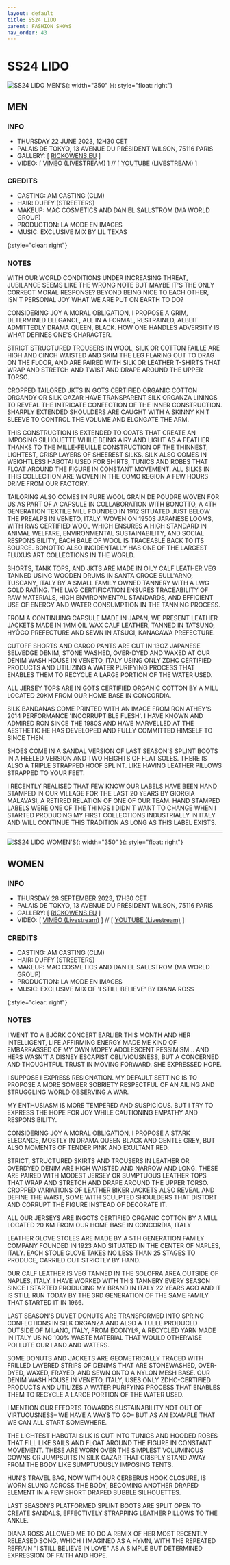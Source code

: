 ```yaml
---
layout: default
title: SS24 LIDO
parent: FASHION SHOWS
nav_order: 43
---
```


# SS24 LIDO

![SS24 LIDO MEN'S](/assets/images/ss24-m.gif){: width="350" }{: style="float: right"}
## MEN

### INFO

- THURSDAY 22 JUNE 2023, 12H30 CET
- PALAIS DE TOKYO, 13 AVENUE DU PRÉSIDENT WILSON, 75116 PARIS
- GALLERY: [ [RICKOWENS.EU](https://www.rickowens.eu/en/IT/collections/men-lido-ss24) ]
- VIDEO: [ [VIMEO](https://vimeo.com/838652209) (LIVESTREAM) ] // [ [YOUTUBE](https://www.youtube.com/watch?v=GNnxSkTkOew) (LIVESTREAM) ]

### CREDITS

- CASTING: AM CASTING (CLM)
- HAIR: DUFFY (STREETERS)
- MAKEUP: MAC COSMETICS AND DANIEL SALLSTROM (MA WORLD GROUP)
- PRODUCTION: LA MODE EN IMAGES
- MUSIC: EXCLUSIVE MIX BY LIL TEXAS

{:style="clear: right"}

### NOTES

WITH OUR WORLD CONDITIONS UNDER INCREASING THREAT, JUBILANCE SEEMS LIKE THE WRONG NOTE BUT MAYBE IT'S THE ONLY CORRECT MORAL RESPONSE? BEYOND BEING NICE TO EACH OTHER, ISN'T PERSONAL JOY WHAT WE ARE PUT ON EARTH TO DO?

CONSIDERING JOY A MORAL OBLIGATION, I PROPOSE A GRIM, DETERMINED ELEGANCE, ALL IN A FORMAL, RESTRAINED, ALBEIT ADMITTEDLY DRAMA QUEEN, BLACK. HOW ONE HANDLES ADVERSITY IS WHAT DEFINES ONE'S CHARACTER.

STRICT STRUCTURED TROUSERS IN WOOL, SILK OR COTTON FAILLE ARE HIGH AND CINCH WAISTED AND SKIM THE LEG FLARING OUT TO DRAG ON THE FLOOR, AND ARE PAIRED WITH SILK OR LEATHER T-SHIRTS THAT WRAP AND STRETCH AND TWIST AND DRAPE AROUND THE UPPER TORSO.

CROPPED TAILORED JKTS IN GOTS CERTIFIED ORGANIC COTTON ORGANDY OR SILK GAZAR HAVE TRANSPARENT SILK ORGANZA LININGS TO REVEAL THE INTRICATE CONFECTION OF THE INNER CONSTRUCTION. SHARPLY EXTENDED SHOULDERS ARE CAUGHT WITH A SKINNY KNIT SLEEVE TO CONTROL THE VOLUME AND ELONGATE THE ARM.

THIS CONSTRUCTION IS EXTENDED TO COATS THAT CREATE AN IMPOSING SILHOUETTE WHILE BEING AIRY AND LIGHT AS A FEATHER THANKS TO THE MILLE-FEUILLE CONSTRUCTION OF THE THINNEST, LIGHTEST, CRISP LAYERS OF SHEEREST SILKS. SILK ALSO COMES IN WEIGHTLESS HABOTAI USED FOR SHIRTS, TUNICS AND ROBES THAT FLOAT AROUND THE FIGURE IN CONSTANT MOVEMENT. ALL SILKS IN THIS COLLECTION ARE WOVEN IN THE COMO REGION A FEW HOURS DRIVE FROM OUR FACTORY.

TAILORING ALSO COMES IN PURE WOOL GRAIN DE POUDRE WOVEN FOR US AS PART OF A CAPSULE IN COLLABORATION WITH BONOTTO, A 4TH GENERATION TEXTILE MILL FOUNDED IN 1912 SITUATED JUST BELOW THE PREALPS IN VENETO, ITALY. WOVEN ON 1950S JAPANESE LOOMS, WITH RWS CERTIFIED WOOL WHICH ENSURES A HIGH STANDARD IN ANIMAL WELFARE, ENVIRONMENTAL SUSTAINABILITY, AND SOCIAL RESPONSIBILITY, EACH BALE OF WOOL IS TRACEABLE BACK TO ITS SOURCE. BONOTTO ALSO INCIDENTALLY HAS ONE OF THE LARGEST FLUXUS ART COLLECTIONS IN THE WORLD.

SHORTS, TANK TOPS, AND JKTS ARE MADE IN OILY CALF LEATHER VEG TANNED USING WOODEN DRUMS IN SANTA CROCE SULL'ARNO, TUSCANY, ITALY BY A SMALL FAMILY OWNED TANNERY WITH A LWG GOLD RATING. THE LWG CERTIFICATION ENSURES TRACEABILITY OF RAW MATERIALS, HIGH ENVIRONMENTAL STANDARDS, AND EFFICIENT USE OF ENERGY AND WATER CONSUMPTION IN THE TANNING PROCESS.

FROM A CONTINUING CAPSULE MADE IN JAPAN, WE PRESENT LEATHER JACKETS MADE IN 1MM OIL WAX CALF LEATHER, TANNED IN TATSUNO, HYŌGO PREFECTURE AND SEWN IN ATSUGI, KANAGAWA PREFECTURE.

CUTOFF SHORTS AND CARGO PANTS ARE CUT IN 13OZ JAPANESE SELVEDGE DENIM, STONE WASHED, OVER-DYED AND WAXED AT OUR DENIM WASH HOUSE IN VENETO, ITALY USING ONLY ZDHC CERTIFIED PRODUCTS AND UTILIZING A WATER PURIFYING PROCESS THAT ENABLES THEM TO RECYCLE A LARGE PORTION OF THE WATER USED.

ALL JERSEY TOPS ARE IN GOTS CERTIFIED ORGANIC COTTON BY A MILL LOCATED 20KM FROM OUR HOME BASE IN CONCORDIA.

SILK BANDANAS COME PRINTED WITH AN IMAGE FROM RON ATHEY'S 2014 PERFORMANCE 'INCORRUPTIBLE FLESH'. I HAVE KNOWN AND ADMIRED RON SINCE THE 1980S AND HAVE MARVELLED AT THE AESTHETIC HE HAS DEVELOPED AND FULLY COMMITTED HIMSELF TO SINCE THEN.

SHOES COME IN A SANDAL VERSION OF LAST SEASON'S SPLINT BOOTS IN A HEELED VERSION AND TWO HEIGHTS OF FLAT SOLES. THERE IS ALSO A TRIPLE STRAPPED HOOF SPLINT. LIKE HAVING LEATHER PILLOWS STRAPPED TO YOUR FEET.

I RECENTLY REALISED THAT FEW KNOW OUR LABELS HAVE BEEN HAND STAMPED IN OUR VILLAGE FOR THE LAST 20 YEARS BY GIORGIA MALAVASI, A RETIRED RELATION OF ONE OF OUR TEAM. HAND STAMPED LABELS WERE ONE OF THE THINGS I DIDN'T WANT TO CHANGE WHEN I STARTED PRODUCING MY FIRST COLLECTIONS INDUSTRIALLY IN ITALY AND WILL CONTINUE THIS TRADITION AS LONG AS THIS LABEL EXISTS.

---

![SS24 LIDO WOMEN'S](/assets/images/ss24-w.gif){: width="350" }{: style="float: right"}
## WOMEN

### INFO

- THURSDAY 28 SEPTEMBER 2023, 17H30 CET
- PALAIS DE TOKYO, 13 AVENUE DU PRÉSIDENT WILSON, 75116 PARIS
- GALLERY: [ [RICKOWENS.EU](https://www.rickowens.eu/en/IT/collections/women-lido-ss24) ]
- VIDEO: [ [VIMEO (Livestream)](https://vimeo.com/869255229) ] // [ [YOUTUBE (Livestream)](https://www.youtube.com/watch?v=IAlMYHPbSTo) ]

### CREDITS

- CASTING: AM CASTING (CLM)
- HAIR: DUFFY (STREETERS)
- MAKEUP: MAC COSMETICS AND DANIEL SALLSTROM (MA WORLD GROUP)
- PRODUCTION: LA MODE EN IMAGES
- MUSIC: EXCLUSIVE MIX OF 'I STILL BELIEVE' BY DIANA ROSS

{:style="clear: right"}

### NOTES

I WENT TO A BJÖRK CONCERT EARLIER THIS MONTH AND HER INTELLIGENT, LIFE AFFIRMING ENERGY MADE ME KIND OF EMBARRASSED OF MY OWN MOPEY ADOLESCENT PESSIMISM... AND HERS WASN'T A DISNEY ESCAPIST OBLIVIOUSNESS, BUT A CONCERNED AND THOUGHTFUL TRUST IN MOVING FORWARD. SHE EXPRESSED HOPE.

I SUPPOSE I EXPRESS RESIGNATION. MY DEFAULT SETTING IS TO PROPOSE A MORE SOMBER SOBRIETY RESPECTFUL OF AN AILING AND STRUGGLING WORLD OBSERVING A WAR.

MY ENTHUSIASM IS MORE TEMPERED AND SUSPICIOUS. BUT I TRY TO EXPRESS THE HOPE FOR JOY WHILE CAUTIONING EMPATHY AND RESPONSIBILITY.

CONSIDERING JOY A MORAL OBLIGATION, I PROPOSE A STARK ELEGANCE, MOSTLY IN DRAMA QUEEN BLACK AND GENTLE GREY, BUT ALSO MOMENTS OF TENDER PINK AND EXULTANT RED.

STRICT, STRUCTURED SKIRTS AND TROUSERS IN LEATHER OR OVERDYED DENIM ARE HIGH WAISTED AND NARROW AND LONG. THESE ARE PAIRED WITH MODEST JERSEY OR SUMPTUOUS LEATHER TOPS THAT WRAP AND STRETCH AND DRAPE AROUND THE UPPER TORSO. CROPPED VARIATIONS OF LEATHER BIKER JACKETS ALSO REVEAL AND DEFINE THE WAIST, SOME WITH SCULPTED SHOULDERS THAT DISTORT AND CORRUPT THE FIGURE INSTEAD OF DECORATE IT.

ALL OUR JERSEYS ARE INGOTS CERTIFIED ORGANIC COTTON BY A MILL LOCATED 20 KM FROM OUR HOME BASE IN CONCORDIA, ITALY

LEATHER GLOVE STOLES ARE MADE BY A 5TH GENERATION FAMILY COMPANY FOUNDED IN 1923 AND SITUATED IN THE CENTER OF NAPLES, ITALY. EACH STOLE GLOVE TAKES NO LESS THAN 25 STAGES TO PRODUCE, CARRIED OUT STRICTLY BY HAND.

OUR CALF LEATHER IS VEG TANNED IN THE SOLOFRA AREA OUTSIDE OF NAPLES, ITALY. I HAVE WORKED WITH THIS TANNERY EVERY SEASON SINCE I STARTED PRODUCING MY BRAND IN ITALY 22 YEARS AGO AND IT IS STILL RUN TODAY BY THE 3RD GENERATION OF THE SAME FAMILY THAT STARTED IT IN 1966.

LAST SEASON'S DUVET DONUTS ARE TRANSFORMED INTO SPRING CONFECTIONS IN SILK ORGANZA AND ALSO A TULLE PRODUCED OUTSIDE OF MILANO, ITALY, FROM ECONYL®, A RECYCLED YARN MADE IN ITALY USING 100% WASTE MATERIAL THAT WOULD OTHERWISE POLLUTE OUR LAND AND WATERS.

SOME DONUTS AND JACKETS ARE GEOMETRICALLY TRACED WITH FRILLED LAYERED STRIPS OF DENIMS THAT ARE STONEWASHED, OVER-DYED, WAXED, FRAYED, AND SEWN ONTO A NYLON MESH BASE. OUR DENIM WASH HOUSE IN VENETO, ITALY, USES ONLY ZDHC-CERTIFIED PRODUCTS AND UTILIZES A WATER PURIFYING PROCESS THAT ENABLES THEM TO RECYCLE A LARGE PORTION OF THE WATER USED.

I MENTION OUR EFFORTS TOWARDS SUSTAINABILITY NOT OUT OF VIRTUOUSNESS– WE HAVE A WAYS TO GO– BUT AS AN EXAMPLE THAT WE CAN ALL START SOMEWHERE.

THE LIGHTEST HABOTAI SILK IS CUT INTO TUNICS AND HOODED ROBES THAT FILL LIKE SAILS AND FLOAT AROUND THE FIGURE IN CONSTANT MOVEMENT. THESE ARE WORN OVER THE SIMPLEST VOLUMINOUS GOWNS OR JUMPSUITS IN SILK GAZAR THAT CRISPLY STAND AWAY FROM THE BODY LIKE SUMPTUOUSLY IMPOSING TENTS.

HUN'S TRAVEL BAG, NOW WITH OUR CERBERUS HOOK CLOSURE, IS WORN SLUNG ACROSS THE BODY, BECOMING ANOTHER DRAPED ELEMENT IN A FEW SHORT DRAPED BUBBLE SILHOUETTES.

LAST SEASON'S PLATFORMED SPLINT BOOTS ARE SPLIT OPEN TO CREATE SANDALS, EFFECTIVELY STRAPPING LEATHER PILLOWS TO THE ANKLE.

DIANA ROSS ALLOWED ME TO DO A REMIX OF HER MOST RECENTLY RELEASED SONG, WHICH I IMAGINED AS A HYMN, WITH THE REPEATED REFRAIN "I STILL BELIEVE IN LOVE" AS A SIMPLE BUT DETERMINED EXPRESSION OF FAITH AND HOPE.
